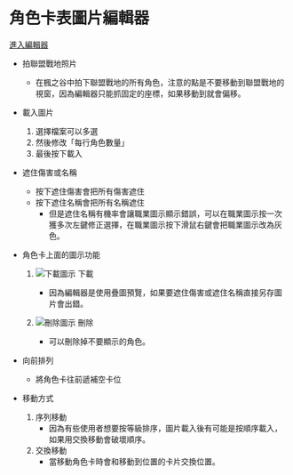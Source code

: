 # 角色卡表圖片編輯器

[進入編輯器](https://wj654cj86.github.io/maplerole/)

* 拍聯盟戰地照片
	* 在楓之谷中拍下聯盟戰地的所有角色，注意的點是不要移動到聯盟戰地的視窗，因為編輯器只能抓固定的座標，如果移動到就會偏移。

* 載入圖片
	1. 選擇檔案可以多選
	2. 然後修改「每行角色數量」
	3. 最後按下載入

* 遮住傷害或名稱
	* 按下遮住傷害會把所有傷害遮住
	* 按下遮住名稱會把所有名稱遮住
		* 但是遮住名稱有機率會讓職業圖示顯示錯誤，可以在職業圖示按一次獲多次左鍵修正選擇，在職業圖示按下滑鼠右鍵會把職業圖示改為灰色。

* 角色卡上面的圖示功能
	1. ![下載圖示](https://wj654cj86.github.io/maplerole/img/download.svg) 下載
		* 因為編輯器是使用疊圖預覽，如果要遮住傷害或遮住名稱直接另存圖片會出錯。

	2. ![刪除圖示](https://wj654cj86.github.io/maplerole/img/cross.svg) 刪除
		* 可以刪除掉不要顯示的角色。

* 向前排列
	* 將角色卡往前遞補空卡位

* 移動方式
	1. 序列移動
		* 因為有些使用者想要按等級排序，圖片載入後有可能是按順序載入，如果用交換移動會破壞順序。
	2. 交換移動
		* 當移動角色卡時會和移動到位置的卡片交換位置。
